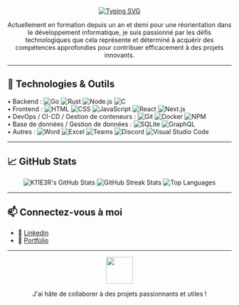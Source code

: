 <p align="center">
<a href="https://git.io/typing-svg"><img src="https://readme-typing-svg.demolab.com?font=Fira+Code&size=35&duration=2000&pause=1000&center=true&vCenter=true&multiline=true&width=1000&height=100&lines=Bonjour%2C+je+m'appelle+Fabien+OLIVIER;je+suis+concepteur%2Fd%C3%A9veloppeur+full+Stack" alt="Typing SVG" /></a>
</p> 

<p align="center">
  Actuellement en formation depuis un an et demi pour une réorientation dans le développement informatique, je suis passionné par les défis technologiques que cela représente et déterminé à acquérir des compétences approfondies pour contribuer efficacement à des projets innovants.
</p>

<!-- <p align="right">
  <a href="https://github.com/F-OLIVIER">
    <img alt="Visitors" src="https://visitor-badge.laobi.icu/badge?page_id=F-OLIVIER">
  </a>
</p> -->

---

## 🔧 Technologies & Outils


<div>
<!-- Lien badges : https://github.com/Ileriayo/markdown-badges -->
    <!-- Programming Languages -->
    • Backend :
    <img src="https://img.shields.io/badge/-Go-00ADD8?logo=go&logoColor=white" alt="Go" /> 
    <img src="https://img.shields.io/badge/-Rust-000000?logo=rust&logoColor=white" alt="Rust" />
    <img src="https://img.shields.io/badge/-Node.js-339933?logo=node.js&logoColor=white" alt="Node.js" />
    <img src="https://img.shields.io/badge/-C-00599C?logo=c&logoColor=white" alt="C" />
    <!-- <img src="https://img.shields.io/badge/-Java-E34A86?logo=java&logoColor=white" alt="Java" /> -->
    <!-- <img src="https://img.shields.io/badge/-Python-3776AB?logo=python&logoColor=white" alt="Python" /> -->
    <!-- <img src="https://img.shields.io/badge/-PHP-777BB4?logo=php&logoColor=white" alt="PHP" /> -->
    <!-- <img src="https://img.shields.io/badge/-C++-00599C?logo=cplusplus&logoColor=white" alt="C++" /> -->
    <!-- <img src="https://img.shields.io/badge/-Ruby-CC342D?logo=ruby&logoColor=white" alt="Ruby" /> -->
    </br>
    • Frontend : 
    <img src="https://img.shields.io/badge/-HTML5-E34F26?logo=html5&logoColor=white" alt="HTML" />
    <img src="https://img.shields.io/badge/-CSS3-1572B6?logo=css3&logoColor=white" alt="CSS" />
    <img src="https://img.shields.io/badge/-JavaScript-F7DF1E?logo=javascript&logoColor=black" alt="JavaScript" />
    <img src="https://img.shields.io/badge/-React-61DAFB?logo=react&logoColor=black" alt="React" />
    <img src="https://img.shields.io/badge/-Next.js-000000?logo=nextdotjs&logoColor=white" alt="Next.js" />
    </br>
    • DevOps / CI-CD / Gestion de conteneurs : 
    <img src="https://img.shields.io/badge/-Git-F05032?logo=git&logoColor=white" alt="Git" />
    <img src="https://img.shields.io/badge/-Docker-2496ED?logo=docker&logoColor=white" alt="Docker" />
    <img src="https://img.shields.io/badge/-NPM-CB3837?logo=npm&logoColor=white" alt="NPM" />
    </br>
    • Base de données / Gestion de données : 
    <img src="https://img.shields.io/badge/-SQLite-003B57?logo=sqlite&logoColor=white" alt="SQLite" />
    <img src="https://img.shields.io/badge/-GraphQL-E10098?logo=graphql&logoColor=white" alt="GraphQL" />
    <!-- <img src="https://img.shields.io/badge/-MongoDB-47A248?logo=mongodb&logoColor=white" alt="MongoDB" /> -->
    </br>
    <!-- Outils autres -->
    • Autres : 
    <img src="https://img.shields.io/badge/-Microsoft%20Word-2B579A?logo=microsoftword&logoColor=white" alt="Word" />
    <img src="https://img.shields.io/badge/-Microsoft%20Excel-217346?logo=microsoftexcel&logoColor=white" alt="Excel" />
    <img src="https://img.shields.io/badge/-Microsoft%20Teams-6264A7?logo=microsoftteams&logoColor=white" alt="Teams" />
    <img src="https://img.shields.io/badge/-Discord-7289DA?logo=discord&logoColor=white" alt="Discord" />
    <img src="https://img.shields.io/badge/-Visual%20Studio%20Code-007ACC?logo=visualstudiocode&logoColor=white" alt="Visual Studio Code" />

</div>

---

## 📈 GitHub Stats

<div align="center">
    <img src="https://github-readme-stats.vercel.app/api?username=F-OLIVIER&rank_icon=github&theme=radical" alt="K11E3R's GitHub Stats" />
    <img src="https://github-readme-streak-stats.herokuapp.com/?user=F-OLIVIER&theme=radical" alt="GitHub Streak Stats" />
    <img src="https://github-readme-stats.vercel.app/api/top-langs/?username=F-OLIVIER&layout=compact&theme=radical&hide=c,c%2B%2B" alt="Top Languages" />
</div>

<!-- ---

## 🚀 Projects
 -->

---

## 📫 Connectez-vous à moi

- 🔗 <a href="http://www.linkedin.com/in/olivier-fabien" target="blank">Linkedin</a>
- 📧 <a href="https://f-olivier.tech" target="blank">Portfolio</a>

---

<div align="center">
    <img src="https://media.giphy.com/media/LnQjpWaON8nhr21vNW/giphy.gif" width="60">     <p>J'ai hâte de collaborer à des projets passionnants et utiles !</p>
</div>